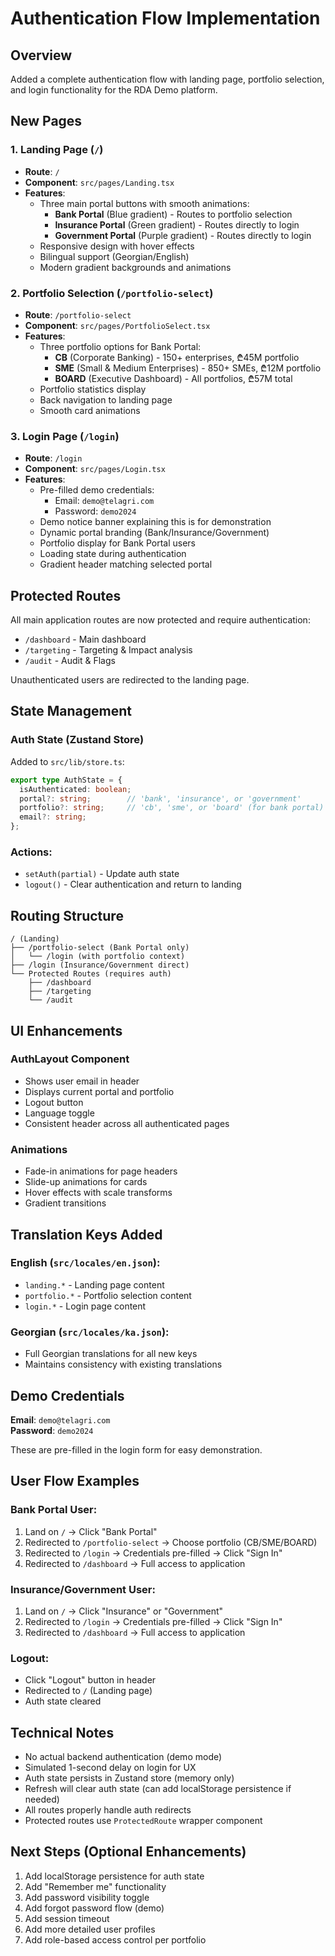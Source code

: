 # Authentication Flow Implementation

## Overview
Added a complete authentication flow with landing page, portfolio selection, and login functionality for the RDA Demo platform.

## New Pages

### 1. Landing Page (`/`)
- **Route**: `/`
- **Component**: `src/pages/Landing.tsx`
- **Features**:
  - Three main portal buttons with smooth animations:
    - **Bank Portal** (Blue gradient) - Routes to portfolio selection
    - **Insurance Portal** (Green gradient) - Routes directly to login
    - **Government Portal** (Purple gradient) - Routes directly to login
  - Responsive design with hover effects
  - Bilingual support (Georgian/English)
  - Modern gradient backgrounds and animations

### 2. Portfolio Selection (`/portfolio-select`)
- **Route**: `/portfolio-select`
- **Component**: `src/pages/PortfolioSelect.tsx`
- **Features**:
  - Three portfolio options for Bank Portal:
    - **CB** (Corporate Banking) - 150+ enterprises, ₾45M portfolio
    - **SME** (Small & Medium Enterprises) - 850+ SMEs, ₾12M portfolio
    - **BOARD** (Executive Dashboard) - All portfolios, ₾57M total
  - Portfolio statistics display
  - Back navigation to landing page
  - Smooth card animations

### 3. Login Page (`/login`)
- **Route**: `/login`
- **Component**: `src/pages/Login.tsx`
- **Features**:
  - Pre-filled demo credentials:
    - Email: `demo@telagri.com`
    - Password: `demo2024`
  - Demo notice banner explaining this is for demonstration
  - Dynamic portal branding (Bank/Insurance/Government)
  - Portfolio display for Bank Portal users
  - Loading state during authentication
  - Gradient header matching selected portal

## Protected Routes
All main application routes are now protected and require authentication:
- `/dashboard` - Main dashboard
- `/targeting` - Targeting & Impact analysis
- `/audit` - Audit & Flags

Unauthenticated users are redirected to the landing page.

## State Management

### Auth State (Zustand Store)
Added to `src/lib/store.ts`:
```typescript
export type AuthState = {
  isAuthenticated: boolean;
  portal?: string;        // 'bank', 'insurance', or 'government'
  portfolio?: string;     // 'cb', 'sme', or 'board' (for bank portal)
  email?: string;
};
```

### Actions:
- `setAuth(partial)` - Update auth state
- `logout()` - Clear authentication and return to landing

## Routing Structure

```
/ (Landing)
├── /portfolio-select (Bank Portal only)
│   └── /login (with portfolio context)
├── /login (Insurance/Government direct)
└── Protected Routes (requires auth)
    ├── /dashboard
    ├── /targeting
    └── /audit
```

## UI Enhancements

### AuthLayout Component
- Shows user email in header
- Displays current portal and portfolio
- Logout button
- Language toggle
- Consistent header across all authenticated pages

### Animations
- Fade-in animations for page headers
- Slide-up animations for cards
- Hover effects with scale transforms
- Gradient transitions

## Translation Keys Added

### English (`src/locales/en.json`):
- `landing.*` - Landing page content
- `portfolio.*` - Portfolio selection content
- `login.*` - Login page content

### Georgian (`src/locales/ka.json`):
- Full Georgian translations for all new keys
- Maintains consistency with existing translations

## Demo Credentials
**Email**: `demo@telagri.com`  
**Password**: `demo2024`

These are pre-filled in the login form for easy demonstration.

## User Flow Examples

### Bank Portal User:
1. Land on `/` → Click "Bank Portal"
2. Redirected to `/portfolio-select` → Choose portfolio (CB/SME/BOARD)
3. Redirected to `/login` → Credentials pre-filled → Click "Sign In"
4. Redirected to `/dashboard` → Full access to application

### Insurance/Government User:
1. Land on `/` → Click "Insurance" or "Government"
2. Redirected to `/login` → Credentials pre-filled → Click "Sign In"
3. Redirected to `/dashboard` → Full access to application

### Logout:
- Click "Logout" button in header
- Redirected to `/` (Landing page)
- Auth state cleared

## Technical Notes

- No actual backend authentication (demo mode)
- Simulated 1-second delay on login for UX
- Auth state persists in Zustand store (memory only)
- Refresh will clear auth state (can add localStorage persistence if needed)
- All routes properly handle auth redirects
- Protected routes use `ProtectedRoute` wrapper component

## Next Steps (Optional Enhancements)

1. Add localStorage persistence for auth state
2. Add "Remember me" functionality
3. Add password visibility toggle
4. Add forgot password flow (demo)
5. Add session timeout
6. Add more detailed user profiles
7. Add role-based access control per portfolio
